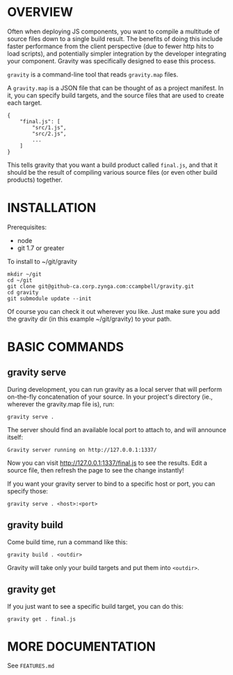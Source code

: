 OVERVIEW
========

Often when deploying JS components, you want to compile a multitude of source
files down to a single build result.  The benefits of doing this include faster
performance from the client perspective (due to fewer http hits to load
scripts), and potentially simpler integration by the developer integrating your
component. Gravity was specifically designed to ease this process.

`gravity` is a command-line tool that reads `gravity.map` files.

A `gravity.map` is a JSON file that can be thought of as a project manifest.  In
it, you can specify build targets, and the source files that are used to create
each target.

	{
		"final.js": [
			"src/1.js",
			"src/2.js",
			...
		]
	}

This tells gravity that you want a build product called `final.js`, and that it
should be the result of compiling various source files (or even other build
products) together.


INSTALLATION
============

Prerequisites:

 - node
 - git 1.7 or greater

To install to ~/git/gravity

	mkdir ~/git
	cd ~/git
	git clone git@github-ca.corp.zynga.com:ccampbell/gravity.git
	cd gravity
	git submodule update --init

Of course you can check it out wherever you like.  Just make sure you add the
gravity dir (in this example ~/git/gravity) to your path.


BASIC COMMANDS
==============

gravity serve
-------------

During development, you can run gravity as a local server that will perform
on-the-fly concatenation of your source.  In your project's directory (ie.,
wherever the gravity.map file is), run:

	gravity serve .

The server should find an available local port to attach to, and will announce
itself:

	Gravity server running on http://127.0.0.1:1337/

Now you can visit http://127.0.0.1:1337/final.js to see the results.  Edit a
source file, then refresh the page to see the change instantly!

If you want your gravity server to bind to a specific host or port, you can
specify those:

	gravity serve . <host>:<port>


gravity build
-------------

Come build time, run a command like this:

	gravity build . <outdir>

Gravity will take only your build targets and put them into `<outdir>`.


gravity get
-----------

If you just want to see a specific build target, you can do this:

	gravity get . final.js


MORE DOCUMENTATION
==================

See `FEATURES.md`
